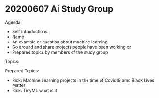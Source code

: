 # 20200607 Ai Study Group

Agenda:
* Self Introductions
 * Name
 * An example or question about machine learning
* Go around and share projects people have been working on
* Prepared topics by members of the study group



Topics:


Prepared Topics:
  * Rick: Machine Learning projects in the time of Covid19 amd Black Lives Matter
  * Rick: TinyML what is it
  
  
